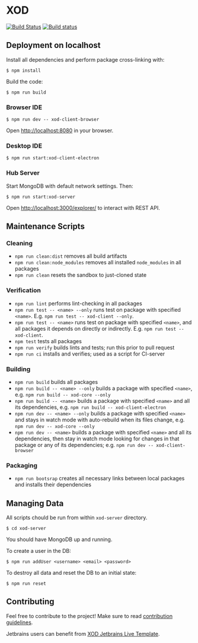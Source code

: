 XOD
===

[![Build Status](https://travis-ci.com/xodio/xod.svg?token=qpYnhqFDqibUozbjyas8&branch=master)](https://travis-ci.com/xodio/xod)
[![Build status](https://ci.appveyor.com/api/projects/status/vk5ngjb4xw4m60ks?svg=true)](https://ci.appveyor.com/project/xod/xod)

Deployment on localhost
-----------------------

Install all dependencies and perform package cross-linking with:

    $ npm install

Build the code:

    $ npm run build

### Browser IDE

    $ npm run dev -- xod-client-browser

Open <http://localhost:8080> in your browser.

### Desktop IDE

    $ npm run start:xod-client-electron

### Hub Server

Start MongoDB with default network settings. Then:

    $ npm run start:xod-server

Open <http://localhost:3000/explorer/> to interact with REST API.

Maintenance Scripts
-------------------

### Cleaning

* `npm run clean:dist` removes all build artifacts
* `npm run clean:node_modules` removes all installed `node_modules` in all packages
* `npm run clean` resets the sandbox to just-cloned state

### Verification

* `npm run lint` performs lint-checking in all packages
* `npm run test -- <name> --only` runs test on package with specified `<name>`.
  E.g. `npm run test -- xod-client --only`.
* `npm run test -- <name>` runs test on package with specified `<name>`,
  and all packages it depends on directly or indirectly.
  E.g. `npm run test -- xod-client`.
* `npm test` tests all packages
* `npm run verify` builds lints and tests; run this prior to pull request
* `npm run ci` installs and verifies; used as a script for CI-server

### Building

* `npm run build` builds all packages
* `npm run build -- <name> --only` builds a package with specified `<name>`,
  e.g. `npm run build -- xod-core --only`
* `npm run build -- <name>` builds a package with specified `<name>`
  and all its dependencies, e.g. `npm run build -- xod-client-electron`
* `npm run dev -- <name> --only` builds a package with specified `<name>` and
  stays in watch mode with auto-rebuild when its files change,
  e.g. `npm run dev -- xod-core --only`
* `npm run dev -- <name>` builds a package with specified `<name>` and all
  its dependencies, then stay in watch mode looking for changes in that
  package or any of its dependencies;
  e.g. `npm run dev -- xod-client-browser`

### Packaging

* `npm run bootsrap` creates all necessary links between local packages and
  installs their dependencies

Managing Data
-------------

All scripts chould be run from within `xod-server` directory.

    $ cd xod-server

You should have MongoDB up and running.

To create a user in the DB:

    $ npm run addUser <username> <email> <password>

To destroy all data and reset the DB to an initial state:

    $ npm run reset

Contributing
------------

Feel free to contribute to the project! Make sure to read [contribution guidelines](./CONTRIBUTING.md).

Jetbrains users can benefit from [XOD Jetbrains Live
Template](tools/xod-jetbrains-live-template/xod-jetbrains-live-template.md).
